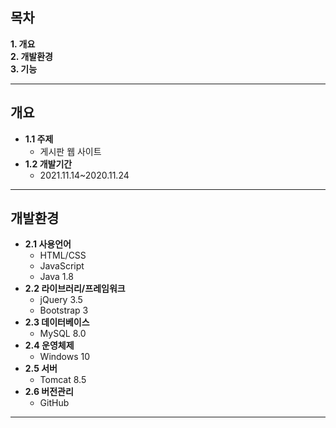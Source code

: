 
## 목차
__1. 개요__  
__2. 개발환경__  
__3. 기능__  


---

## 개요
+ __1.1 주제__  
  - 게시판 웹 사이트
+ __1.2 개발기간__  
  - 2021.11.14~2020.11.24

---

## 개발환경
+ __2.1 사용언어__
  - HTML/CSS
  - JavaScript
  - Java 1.8
+ __2.2 라이브러리/프레임워크__
  - jQuery 3.5
  - Bootstrap 3
+ __2.3 데이터베이스__
  - MySQL 8.0  
+ __2.4 운영체제__
  - Windows 10
+ __2.5 서버__
  - Tomcat 8.5
+ __2.6 버전관리__
  - GitHub

---
